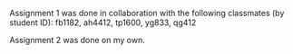 Assignment 1 was done in collaboration with the following classmates (by student ID):
fb1182,
ah4412,
tp1600,
yg833,
qg412


Assignment 2 was done on my own.

